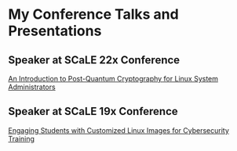 # My Conference Talks and Presentations

## Speaker at SCaLE 22x Conference
   [An Introduction to Post-Quantum Cryptography for Linux System Administrators](SCaLE22x_AnIntroToPost-QuantumCryptographyforLinuxSAs.pdf)

## Speaker at SCaLE 19x Conference
   [Engaging Students with Customized Linux Images for Cybersecurity Training](https://github.com/mariexcurie/presentations/blob/main/SCALE19x_%20Presentation_20220731_0.pdf)
